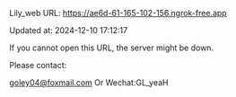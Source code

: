 Lily_web URL: https://ae6d-61-165-102-156.ngrok-free.app

Updated at: 2024-12-10 17:12:17

If you cannot open this URL, the server might be down.

Please contact: 

goley04@foxmail.com Or Wechat:GL_yeaH